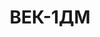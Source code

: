 ---
lang: ru
layout: featured
title: ВЕК-1ДМ
max_weight: 1
icon: /assets/img/products/1ДМ.png
description: "Диапазон: 4кг... 1т</br>Высота цифры индикатора: 25мм</br>Цена деления: до 500кг: 0,2кг; от 500кг: 0,5кг</br>Масса весов: 7,5кг</br>Длина весов: 540мм</br>Цена*: 9520грн"
---